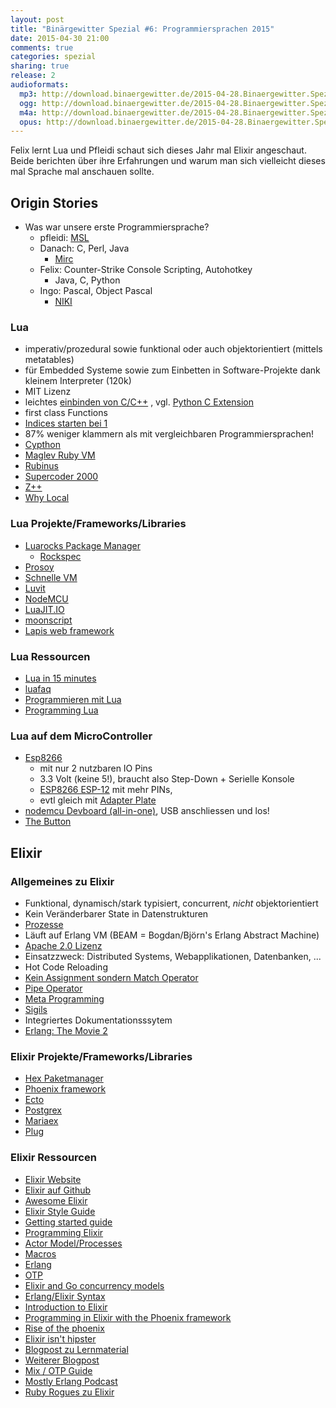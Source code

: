 ```yaml
---
layout: post
title: "Binärgewitter Spezial #6: Programmiersprachen 2015"
date: 2015-04-30 21:00
comments: true
categories: spezial
sharing: true
release: 2
audioformats:
  mp3: http://download.binaergewitter.de/2015-04-28.Binaergewitter.Spezial.6.mp3
  ogg: http://download.binaergewitter.de/2015-04-28.Binaergewitter.Spezial.6.ogg
  m4a: http://download.binaergewitter.de/2015-04-28.Binaergewitter.Spezial.6.m4a
  opus: http://download.binaergewitter.de/2015-04-28.Binaergewitter.Spezial.6.opus
---
```

Felix lernt Lua und Pfleidi schaut sich dieses Jahr mal Elixir angeschaut. Beide berichten über ihre Erfahrungen und warum man sich vielleicht dieses mal Sprache mal anschauen sollte.

## Origin Stories

- Was war unsere erste Programmiersprache?
    * pfleidi: [MSL]( http://en.wikipedia.org/wiki/MIRC_scripting_language )
    * Danach: C, Perl, Java
        - [Mirc](https://de.wikipedia.org/wiki/MIRC )
    * Felix: Counter-Strike Console Scripting, Autohotkey
      - Java, C, Python
    * Ingo: Pascal, Object Pascal
        - [NIKI](https://de.wikipedia.org/wiki/Niki_%E2%80%93_der_Roboter )

### Lua

- imperativ/prozedural sowie funktional oder auch objektorientiert (mittels metatables)
- für Embedded Systeme sowie zum Einbetten in Software-Projekte dank kleinem Interpreter (120k)
- MIT Lizenz
- leichtes [einbinden von C/C++](http://www.lua.org/pil/26.html ) , vgl. [Python C Extension]( https://docs.python.org/3/extending/extending.html )
- first class Functions
- [Indices starten bei 1](http://www.luafaq.org/#T1.5.1 )
- 87% weniger klammern als mit vergleichbaren Programmiersprachen!
- [Cypthon]( http://cython.org/ )
- [Maglev Ruby VM]( http://maglev.github.io/ )
- [Rubinus]( http://rubini.us/ )
- [Supercoder 2000](  http://www.blogcdn.com/de.engadget.com/media/2010/08/supercoder-2000-keyboardbbb.jpg )
- [Z++]( http://en.wikipedia.org/wiki/Z++ )
- [Why Local]( http://lua-users.org/wiki/LocalByDefault )

### Lua Projekte/Frameworks/Libraries

- [Luarocks Package Manager]( https://rocks.moonscript.org/ )
  * [Rockspec]( https://github.com/Tieske/binaryheap.lua/blob/master/rockspec/binaryheap-0.2-1.rockspec )
- [Prosoy]( https://prosody.im/ )
- [Schnelle VM]( http://luajit.org/ )
- [Luvit]( https://luvit.io/ )
- [NodeMCU]( http://nodemcu.com/index_en.html )
- [LuaJIT.IO]( http://luajit.io/ )
- [moonscript](http://moonscript.org/ )
- [Lapis web framework]( http://leafo.net/lapis/ )

### Lua Ressourcen

- [Lua in 15 minutes]( http://tylerneylon.com/a/learn-lua/ )
- [luafaq]( http://www.luafaq.org/ )
- [Programmieren mit Lua](http://www.amazon.de/Programmieren-Lua-Roberto-Ierusalimschy/dp/3955390209 )
- [Programming Lua](http://www.amazon.de/Programming-Lua-Ierusalimschy-Roberto-Paperback/dp/B00MXDVRLS )

### Lua auf dem MicroController

- [Esp8266]( http://s.click.aliexpress.com/klk/qbYburNBE )
  * mit nur 2 nutzbaren IO Pins
  * 3.3 Volt (keine 5!), braucht also Step-Down + Serielle Konsole
  * [ESP8266 ESP-12]( http://s.click.aliexpress.com/klk/AmQ3v3Nne ) mit mehr PINs, 
  * evtl gleich mit [Adapter Plate]( http://www.aliexpress.com/item/10pcs-lot-ESP8266-serial-WIFI-module-connecting-plate-applicable-to-ESP-07-the-ESP-08-ESP/32262406988.html )
- [nodemcu Devboard (all-in-one)]( http://s.click.aliexpress.com/klk/BIA62N7Yr ), USB anschliessen und los!
- [The Button]( http://benlo.com/esp8266/esp8266Projects.html )

## Elixir

### Allgemeines zu Elixir

- Funktional, dynamisch/stark typisiert, concurrent, _nicht_ objektorientiert
- Kein Veränderbarer State in Datenstrukturen
- [Prozesse]( http://elixir-lang.org/getting-started/processes.html )
- Läuft auf Erlang VM (BEAM = Bogdan/Björn's Erlang Abstract Machine)
- [Apache 2.0 Lizenz]( https://github.com/elixir-lang/elixir/blob/master/LICENSE )
- Einsatzzweck: Distributed Systems, Webapplikationen, Datenbanken, ...
- Hot Code Reloading
- [Kein Assignment sondern Match Operator]( http://elixir-lang.org/getting-started/pattern-matching.html )
- [Pipe Operator]( http://elixir-lang.org/getting-started/enumerables-and-streams.html )
- [Meta Programming]( http://elixir-lang.org/getting-started/meta/quote-and-unquote.html )
- [Sigils]( http://elixir-lang.org/getting-started/sigils.html )
- Integriertes Dokumentationsssytem
- [Erlang: The Movie 2]( https://www.youtube.com/watch?v=rRbY3TMUcgQ )

### Elixir Projekte/Frameworks/Libraries

- [Hex Paketmanager]( https://hex.pm/ )
- [Phoenix framework]( https://github.com/phoenixframework/phoenix )
- [Ecto]( https://github.com/elixir-lang/ecto )
- [Postgrex]( http://github.com/ericmj/postgrex )
- [Mariaex]( http://github.com/xerions/mariaex )
- [Plug]( https://github.com/elixir-lang/plug )

### Elixir Ressourcen 

- [Elixir Website]( http://elixir-lang.org/ )
- [Elixir auf Github]( https://github.com/elixir-lang )
- [Awesome Elixir]( https://github.com/h4cc/awesome-elixir )
- [Elixir Style Guide]( https://github.com/niftyn8/elixir_style_guide )
- [Getting started guide]( http://elixir-lang.org/getting-started/introduction.html )
- [Programming Elixir]( https://pragprog.com/book/elixir/programming-elixir )
- [Actor Model/Processes]( http://elixir-lang.org/getting-started/processes.html )
- [Macros]( http://elixir-lang.org/getting-started/meta/macros.html )
- [Erlang]( http://www.erlang.org/ )
- [OTP]( http://www.erlang.org/doc/ )
- [Elixir and Go concurrency models]( http://blog.plataformatec.com.br/2014/10/playing-with-elixir-and-go-concurrency-models/ )
- [Erlang/Elixir Syntax]( http://elixir-lang.org/crash-course.html )
- [Introduction to Elixir]( http://www.youtube.com/watch?v=a-off4Vznjs )
- [Programming in Elixir with the Phoenix framework]( http://gogogarrett.sexy/programming-in-elixir-with-the-phoenix-framework-building-a-basic-CRUD-app/ )
- [Rise of the phoenix]( http://www.youtube.com/watch?v=3jMbzGv_6tA )
- [Elixir isn't hipster]( http://blog.alexrp.com/2013/02/14/elixir-isnt-hipster/ )
- [Blogpost zu Lernmaterial]( http://blog.jordan-dimov.com/round-up-of-elixir-books-and-resources/ )
- [Weiterer Blogpost]( http://www.creativedeletion.com/2015/04/19/elixir_next_language.html )
- [Mix / OTP Guide]( http://elixir-lang.org/getting-started/mix-otp/introduction-to-mix.html )
- [Mostly Erlang Podcast]( http://mostlyerlang.com/ )
- [Ruby Rogues zu Elixir]( http://devchat.tv/ruby-rogues/114-rr-elixir-with-jose-valim )

